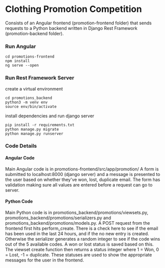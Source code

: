 # Clothing Promotion Competition
Consists of an Angular frontend (promotion-frontend folder) that sends requests to a
Python backend written in Django Rest Framework (promotion-backend folder).

### Run Angular
```
cd promotions-frontend
npm install
ng serve --open
```

### Run Rest Framework Server
create a virtual environment
```
cd promotions_backend
python3 -m venv env
source env/bin/activate
```
install dependencies and run django server
```
pip install -r requirements.txt
python manage.py migrate
python manage.py runserver
```

### Code Details

#### Angular Code
Main Angular code is in promotions-frontend/src/app/promotion/
A form is submitted to localhost:8000 (django server) and a message is presented to the user based on whether they've won, lost, duplicate email.
The form has validation making sure all values are entered before a request can go to server.

#### Python Code
Main Python code is in promotions_backend/promotions/viewsets.py, promotions_backend/promotions/serializers.py and promotions_backend/promotions/models.py.
A POST request from the frontend first hits perform_create.  There is a check here to see if the email has been used in the last 24 hours, and if the no new entry is created.  Otherwise the serializer generates a random integer to see if the code wins out of the 5 available codes.  A won or lost status is saved based on this.  The viewset create function then returns a status integer where 1 = Won, 0 = Lost, -1 = duplicate.  These statuses are used to show the appropriate messages for the user in the frontend.
